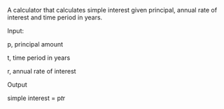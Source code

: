 A calculator that calculates simple interest given principal, annual rate of interest and time period in years.

Input:
   
   p, principal amount
  
   t, time period in years
   
   r, annual rate of interest
   
Output

   simple interest = p*t*r
